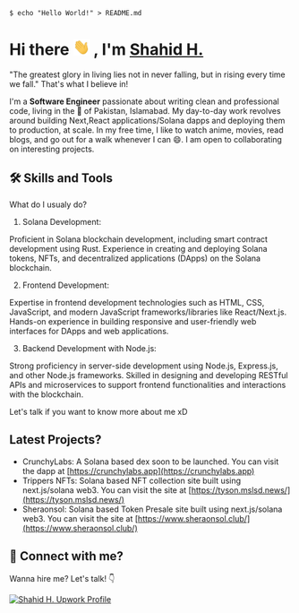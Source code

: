 ```shell
$ echo "Hello World!" > README.md
```

# Hi there <img src="https://raw.githubusercontent.com/Dev5G/Dev5G/master/assets/Hi.gif" alt="Hello Gif" width="30px"> , I'm [Shahid H.](https://www.upwork.com/freelancers/~01311c168bd1c3191d)

"The greatest glory in living lies not in never falling, but in rising every time we fall." That's what I believe in!

I'm a **Software Engineer** passionate about writing clean and professional code, living in the 💖 of Pakistan, Islamabad. My day-to-day work revolves around building Next,React applications/Solana dapps and deploying them to production, at scale. In my free time, I like to watch anime, movies, read blogs, and go out for a walk whenever I can 😄. I am open to collaborating on interesting projects.

## 🛠 Skills and Tools

What do I usualy do?

1. Solana Development:

Proficient in Solana blockchain development, including smart contract development using Rust.
Experience in creating and deploying Solana tokens, NFTs, and decentralized applications (DApps) on the Solana blockchain.

2. Frontend Development:

Expertise in frontend development technologies such as HTML, CSS, JavaScript, and modern JavaScript frameworks/libraries like React/Next.js.
Hands-on experience in building responsive and user-friendly web interfaces for DApps and web applications.

3. Backend Development with Node.js:

Strong proficiency in server-side development using Node.js, Express.js, and other Node.js frameworks.
Skilled in designing and developing RESTful APIs and microservices to support frontend functionalities and interactions with the blockchain.

Let's talk if you want to know more about me xD

## Latest Projects?

- CrunchyLabs: A Solana based dex soon to be launched. You can visit the dapp at [https://crunchylabs.app](https://crunchylabs.app)
- Trippers NFTs: Solana based NFT collection site built using next.js/solana web3. You can visit the site at [https://tyson.mslsd.news/](https://tyson.mslsd.news/)
- Sheraonsol: Solana based Token Presale site built using next.js/solana web3. You can visit the site at [https://www.sheraonsol.club/](https://www.sheraonsol.club/)

## 🔗 Connect with me?

Wanna hire me? Let's talk! 👇

[![Shahid H. Upwork Profile](https://img.shields.io/badge/upwork-14a800?style=for-the-badge&logo=upwork&logoColor=white)](https://upwork.com/freelancers/~019be11d7cec714036)
